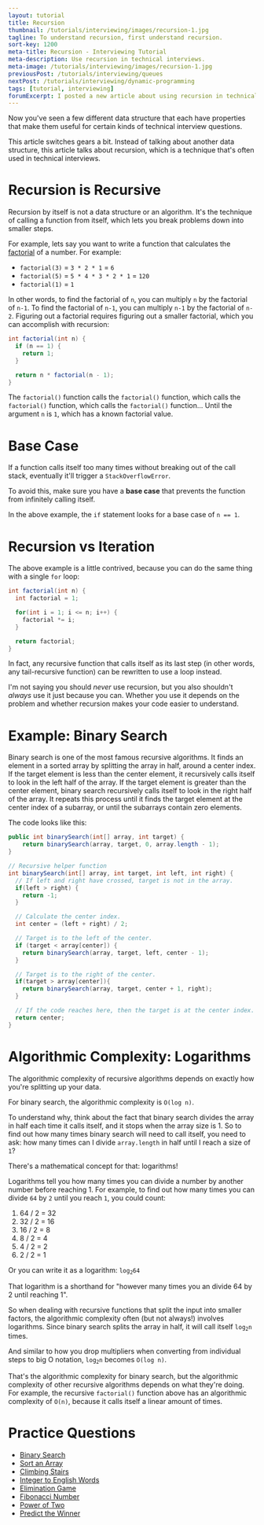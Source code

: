```yaml
---
layout: tutorial
title: Recursion
thumbnail: /tutorials/interviewing/images/recursion-1.jpg
tagline: To understand recursion, first understand recursion.
sort-key: 1200
meta-title: Recursion - Interviewing Tutorial
meta-description: Use recursion in technical interviews.
meta-image: /tutorials/interviewing/images/recursion-1.jpg
previousPost: /tutorials/interviewing/queues
nextPost: /tutorials/interviewing/dynamic-programming
tags: [tutorial, interviewing]
forumExcerpt: I posted a new article about using recursion in technical interviews.
---
```


Now you've seen a few different data structure that each have properties that make them useful for certain kinds of technical interview questions.

This article switches gears a bit. Instead of talking about another data structure, this article talks about recursion, which is a technique that's often used in technical interviews.

# Recursion is Recursive

Recursion by itself is not a data structure or an algorithm. It's the technique of calling a function from itself, which lets you break problems down into smaller steps.

For example, lets say you want to write a function that calculates the [factorial](https://en.wikipedia.org/wiki/Factorial) of a number. For example:

- `factorial(3)` = `3 * 2 * 1` = `6`
- `factorial(5)` = `5 * 4 * 3 * 2 * 1` = `120`
- `factorial(1)` = `1`

In other words, to find the factorial of `n`, you can multiply `n` by the factorial of `n-1`. To find the factorial of `n-1`, you can multiply `n-1` by the factorial of `n-2`. Figuring out a factorial requires figuring out a smaller factorial, which you can accomplish with recursion:

```java
int factorial(int n) {
  if (n == 1) {
    return 1;
  }

  return n * factorial(n - 1);
}
```

The `factorial()` function calls the `factorial()` function, which calls the `factorial()` function, which calls the `factorial()` function... Until the argument `n` is `1`, which has a known factorial value.

# Base Case

If a function calls itself too many times without breaking out of the call stack, eventually it'll trigger a `StackOverflowError`.

To avoid this, make sure you have a **base case** that prevents the function from infinitely calling itself.

In the above example, the `if` statement looks for a base case of `n == 1`.

# Recursion vs Iteration

The above example is a little contrived, because you can do the same thing with a single `for` loop:

```java
int factorial(int n) {
  int factorial = 1;

  for(int i = 1; i <= n; i++) {
    factorial *= i;
  }

  return factorial;
}
```

In fact, any recursive function that calls itself as its last step (in other words, any tail-recursive function) can be rewritten to use a loop instead.

I'm not saying you should _never_ use recursion, but you also shouldn't _always_ use it just because you can. Whether you use it depends on the problem and whether recursion makes your code easier to understand.

# Example: Binary Search

Binary search is one of the most famous recursive algorithms. It finds an element in a sorted array by splitting the array in half, around a center index. If the target element is less than the center element, it recursively calls itself to look in the left half of the array. If the target element is greater than the center element, binary search recursively calls itself to look in the right half of the array. It repeats this process until it finds the target element at the center index of a subarray, or until the subarrays contain zero elements.

The code looks like this:

```java
public int binarySearch(int[] array, int target) {
    return binarySearch(array, target, 0, array.length - 1);
}

// Recursive helper function
int binarySearch(int[] array, int target, int left, int right) {
  // If left and right have crossed, target is not in the array.
  if(left > right) {
    return -1;
  }

  // Calculate the center index.
  int center = (left + right) / 2;

  // Target is to the left of the center.
  if (target < array[center]) {
    return binarySearch(array, target, left, center - 1);
  }

  // Target is to the right of the center.
  if(target > array[center]){
    return binarySearch(array, target, center + 1, right);
  }

  // If the code reaches here, then the target is at the center index.
  return center;
}
```

# Algorithmic Complexity: Logarithms

The algorithmic complexity of recursive algorithms depends on exactly how you're splitting up your data.

For binary search, the algorithmic complexity is `O(log n)`.

To understand why, think about the fact that binary search divides the array in half each time it calls itself, and it stops when the array size is 1. So to find out how many times binary search will need to call itself, you need to ask: how many times can I divide `array.length` in half until I reach a size of `1`?

There's a mathematical concept for that: logarithms!

Logarithms tell you how many times you can divide a number by another number before reaching 1. For example, to find out how many times you can divide `64` by `2` until you reach `1`, you could count:

1. 64 / 2 = 32
2. 32 / 2 = 16
3. 16 / 2 = 8
4. 8 / 2 = 4
5. 4 / 2 = 2
6. 2 / 2 = 1

Or you can write it as a logarithm: <code>log<sub>2</sub>64</code>

That logarithm is a shorthand for "however many times you an divide 64 by 2 until reaching 1".

So when dealing with recursive functions that split the input into smaller factors, the algorithmic complexity often (but not always!) involves logarithms. Since binary search splits the array in half, it will call itself <code>log<sub>2</sub>n</code> times.

And similar to how you drop multipliers when converting from individual steps to big O notation, <code>log<sub>2</sub>n</code> becomes `O(log n)`.

That's the algorithmic complexity for binary search, but the algorithmic complexity of other recursive algorithms depends on what they're doing. For example, the recursive `factorial()` function above has an algorithmic complexity of `O(n)`, because it calls itself a linear amount of times.

# Practice Questions

- [Binary Search](https://leetcode.com/problems/binary-search/)
- [Sort an Array](https://leetcode.com/problems/sort-an-array/)
- [Climbing Stairs](https://leetcode.com/problems/climbing-stairs/)
- [Integer to English Words](https://leetcode.com/problems/integer-to-english-words/)
- [Elimination Game](https://leetcode.com/problems/elimination-game/)
- [Fibonacci Number](https://leetcode.com/problems/fibonacci-number/)
- [Power of Two](https://leetcode.com/problems/power-of-two/)
- [Predict the Winner](https://leetcode.com/problems/predict-the-winner/)
